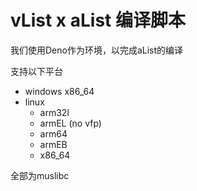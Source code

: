 # vList x aList 编译脚本
我们使用Deno作为环境，以完成aList的编译

支持以下平台

 - windows x86_64
 - linux
    - arm32l
    - armEL (no vfp)
    - arm64
    - armEB
    - x86_64

全部为muslibc